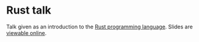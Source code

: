# Rust talk

Talk given as an introduction to the [Rust programming language](http://www.rust-lang.org/). Slides are [viewable online](http://btmills.github.io/rust-talk/).
